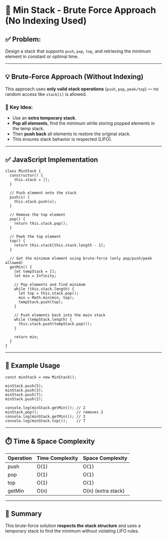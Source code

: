 # 🧮 Min Stack - Brute Force Approach (No Indexing Used)

## ✅ Problem:
Design a stack that supports `push`, `pop`, `top`, and retrieving the minimum element in constant or optimal time.

---

## 💡 Brute-Force Approach (Without Indexing)

This approach uses **only valid stack operations** (`push`, `pop`, `peek/top`) — no random access like `stack[i]` is allowed.

### 🔧 Key Idea:
- Use an **extra temporary stack**.
- **Pop all elements**, find the minimum while storing popped elements in the temp stack.
- Then **push back** all elements to restore the original stack.
- This ensures stack behavior is respected (LIFO).

---

## ✅ JavaScript Implementation

```
class MinStack {
  constructor() {
    this.stack = [];
  }

  // Push element onto the stack
  push(x) {
    this.stack.push(x);
  }

  // Remove the top element
  pop() {
    return this.stack.pop();
  }

  // Peek the top element
  top() {
    return this.stack[this.stack.length - 1];
  }

  // Get the minimum element using brute-force (only pop/push/peek allowed)
  getMin() {
    let tempStack = [];
    let min = Infinity;

    // Pop elements and find minimum
    while (this.stack.length) {
      let top = this.stack.pop();
      min = Math.min(min, top);
      tempStack.push(top);
    }

    // Push elements back into the main stack
    while (tempStack.length) {
      this.stack.push(tempStack.pop());
    }

    return min;
  }
}
```

---

## 🧪 Example Usage

```
const minStack = new MinStack();

minStack.push(5);
minStack.push(3);
minStack.push(7);
minStack.push(2);

console.log(minStack.getMin()); // 2
minStack.pop();                 // removes 2
console.log(minStack.getMin()); // 3
console.log(minStack.top());    // 7
```

---

## ⏱️ Time & Space Complexity

| Operation | Time Complexity | Space Complexity |
|-----------|------------------|------------------|
| push      | O(1)             | O(1)             |
| pop       | O(1)             | O(1)             |
| top       | O(1)             | O(1)             |
| getMin    | O(n)             | O(n) (extra stack) |

---

## 🔁 Summary
This brute-force solution **respects the stack structure** and uses a temporary stack to find the minimum without violating LIFO rules.